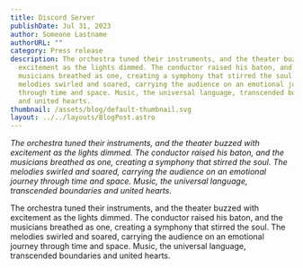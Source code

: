 ```yaml
---
title: Discord Server
publishDate: Jul 31, 2023
author: Someone Lastname
authorURL: ""
category: Press release
description: The orchestra tuned their instruments, and the theater buzzed with
  excitement as the lights dimmed. The conductor raised his baton, and the
  musicians breathed as one, creating a symphony that stirred the soul. The
  melodies swirled and soared, carrying the audience on an emotional journey
  through time and space. Music, the universal language, transcended boundaries
  and united hearts.
thumbnail: /assets/blog/default-thumbnail.svg
layout: ../../layouts/BlogPost.astro
---
```

<!--StartFragment-->

*The orchestra tuned their instruments, and the theater buzzed with excitement as the lights dimmed. The conductor raised his baton, and the musicians breathed as one, creating a symphony that stirred the soul. The melodies swirled and soared, carrying the audience on an emotional journey through time and space. Music, the universal language, transcended boundaries and united hearts.*

<!--EndFragment-->

<!--StartFragment-->

The orchestra tuned their instruments, and the theater buzzed with excitement as the lights dimmed. The conductor raised his baton, and the musicians breathed as one, creating a symphony that stirred the soul. The melodies swirled and soared, carrying the audience on an emotional journey through time and space. Music, the universal language, transcended boundaries and united hearts.

<!--EndFragment-->